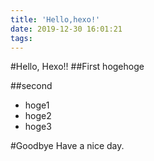 ```yaml
---
title: 'Hello,hexo!'
date: 2019-12-30 16:01:21
tags:
---
```


#Hello, Hexo!!
##First
hogehoge

##second
- hoge1
- hoge2
- hoge3

#Goodbye
Have a nice day.
